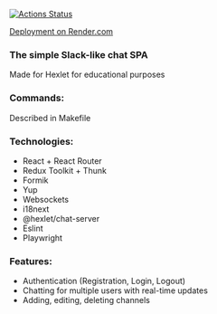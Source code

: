 [![Actions Status](https://github.com/vladislav1923/frontend-project-12/actions/workflows/hexlet-check.yml/badge.svg)](https://github.com/vladislav1923/frontend-project-12/actions)

[Deployment on Render.com](https://frontend-project-12-vi1q.onrender.com/)

### The simple Slack-like chat SPA
Made for Hexlet for educational purposes

### Commands:
Described in Makefile

### Technologies:
- React + React Router
- Redux Toolkit + Thunk
- Formik
- Yup
- Websockets
- i18next
- @hexlet/chat-server
- Eslint
- Playwright

### Features:
- Authentication (Registration, Login, Logout)
- Chatting for multiple users with real-time updates
- Adding, editing, deleting channels
